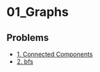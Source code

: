 # 01_Graphs


## Problems
- [1. Connected Components](./001_Connected_Components.md)
- [2. bfs](./002_bfs.md)
